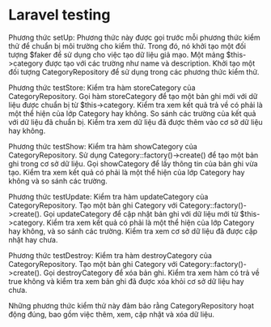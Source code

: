 # Laravel testing 
Phương thức setUp:
Phương thức này được gọi trước mỗi phương thức kiểm thử để chuẩn bị môi trường cho kiểm thử.
Trong đó, nó khởi tạo một đối tượng $faker để sử dụng cho việc tạo dữ liệu giả mạo.
Một mảng $this->category được tạo với các trường như name và description.
Khởi tạo một đối tượng CategoryRepository để sử dụng trong các phương thức kiểm thử.

Phương thức testStore:
Kiểm tra hàm storeCategory của CategoryRepository.
Gọi hàm storeCategory để tạo một bản ghi mới với dữ liệu được chuẩn bị từ $this->category.
Kiểm tra xem kết quả trả về có phải là một thể hiện của lớp Category hay không.
So sánh các trường của kết quả với dữ liệu đã chuẩn bị.
Kiểm tra xem dữ liệu đã được thêm vào cơ sở dữ liệu hay không.

Phương thức testShow:
Kiểm tra hàm showCategory của CategoryRepository.
Sử dụng Category::factory()->create() để tạo một bản ghi trong cơ sở dữ liệu.
Gọi showCategory để lấy thông tin của bản ghi vừa tạo.
Kiểm tra xem kết quả có phải là một thể hiện của lớp Category hay không và so sánh các trường.

Phương thức testUpdate:
Kiểm tra hàm updateCategory của CategoryRepository.
Tạo một bản ghi Category với Category::factory()->create().
Gọi updateCategory để cập nhật bản ghi với dữ liệu mới từ $this->category.
Kiểm tra xem kết quả có phải là một thể hiện của lớp Category hay không, và so sánh các trường.
Kiểm tra xem cơ sở dữ liệu đã được cập nhật hay chưa.

Phương thức testDestroy:
Kiểm tra hàm destroyCategory của CategoryRepository.
Tạo một bản ghi Category với Category::factory()->create().
Gọi destroyCategory để xóa bản ghi.
Kiểm tra xem hàm có trả về true không và kiểm tra xem bản ghi đã được xóa khỏi cơ sở dữ liệu hay chưa.

Những phương thức kiểm thử này đảm bảo rằng CategoryRepository hoạt động đúng, bao gồm việc thêm, xem, cập nhật và xóa dữ liệu.